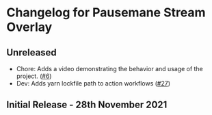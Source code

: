 # Changelog for Pausemane Stream Overlay

## Unreleased

-   Chore: Adds a video demonstrating the behavior and usage of the project. ([#6](https://github.com/PokimaneSafety/pausemane-stream-overlay/pull/6))
-   Dev: Adds yarn lockfile path to action workflows ([#27](https://github.com/PokimaneSafety/pausemane-stream-overlay/pull/27))

## Initial Release - 28th November 2021
